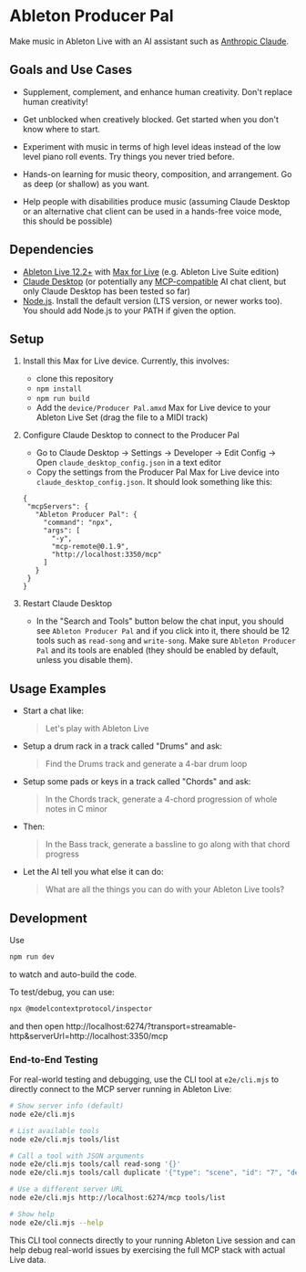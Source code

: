 # Ableton Producer Pal

Make music in Ableton Live with an AI assistant such as
[Anthropic Claude](https://www.anthropic.com/claude).

## Goals and Use Cases

- Supplement, complement, and enhance human creativity. Don't replace human
  creativity!

- Get unblocked when creatively blocked. Get started when you don't know where
  to start.

- Experiment with music in terms of high level ideas instead of the low level
  piano roll events. Try things you never tried before.

- Hands-on learning for music theory, composition, and arrangement. Go as deep
  (or shallow) as you want.

- Help people with disabilities produce music (assuming Claude Desktop or an
  alternative chat client can be used in a hands-free voice mode, this should be
  possible)

## Dependencies

- [Ableton Live 12.2+](https://www.ableton.com/live/) with
  [Max for Live](https://www.ableton.com/live/max-for-live/) (e.g. Ableton Live
  Suite edition)
- [Claude Desktop](https://claude.ai/download) (or potentially any
  [MCP-compatible](https://modelcontextprotocol.io/) AI chat client, but only
  Claude Desktop has been tested so far)
- [Node.js](https://nodejs.org/). Install the default version (LTS version, or
  newer works too). You should add Node.js to your PATH if given the option.

## Setup

1. Install this Max for Live device. Currently, this involves:
   - clone this repository
   - `npm install`
   - `npm run build`
   - Add the `device/Producer Pal.amxd` Max for Live device to your Ableton Live
     Set (drag the file to a MIDI track)
2. Configure Claude Desktop to connect to the Producer Pal

   - Go to Claude Desktop → Settings → Developer → Edit Config → Open
     `claude_desktop_config.json` in a text editor
   - Copy the settings from the Producer Pal Max for Live device into
     `claude_desktop_config.json`. It should look something like this:

   ```
   {
    "mcpServers": {
      "Ableton Producer Pal": {
        "command": "npx",
        "args": [
          "-y",
          "mcp-remote@0.1.9",
          "http://localhost:3350/mcp"
        ]
      }
    }
   }
   ```

3. Restart Claude Desktop

   - In the "Search and Tools" button below the chat input, you should see
     `Ableton Producer Pal` and if you click into it, there should be 12 tools
     such as `read-song` and `write-song`. Make sure `Ableton Producer Pal` and
     its tools are enabled (they should be enabled by default, unless you
     disable them).

## Usage Examples

- Start a chat like:

  > Let's play with Ableton Live

- Setup a drum rack in a track called "Drums" and ask:

  > Find the Drums track and generate a 4-bar drum loop

- Setup some pads or keys in a track called "Chords" and ask:

  > In the Chords track, generate a 4-chord progression of whole notes in C
  > minor

- Then:

  > In the Bass track, generate a bassline to go along with that chord progress

- Let the AI tell you what else it can do:

  > What are all the things you can do with your Ableton Live tools?

## Development

Use

```sh
npm run dev
```

to watch and auto-build the code.

To test/debug, you can use:

```sh
npx @modelcontextprotocol/inspector
```

and then open
http://localhost:6274/?transport=streamable-http&serverUrl=http://localhost:3350/mcp

### End-to-End Testing

For real-world testing and debugging, use the CLI tool at `e2e/cli.mjs` to
directly connect to the MCP server running in Ableton Live:

```sh
# Show server info (default)
node e2e/cli.mjs

# List available tools
node e2e/cli.mjs tools/list

# Call a tool with JSON arguments
node e2e/cli.mjs tools/call read-song '{}'
node e2e/cli.mjs tools/call duplicate '{"type": "scene", "id": "7", "destination": "arrangement", "arrangementStartTime": "5|1"}'

# Use a different server URL
node e2e/cli.mjs http://localhost:6274/mcp tools/list

# Show help
node e2e/cli.mjs --help
```

This CLI tool connects directly to your running Ableton Live session and can
help debug real-world issues by exercising the full MCP stack with actual Live
data.
